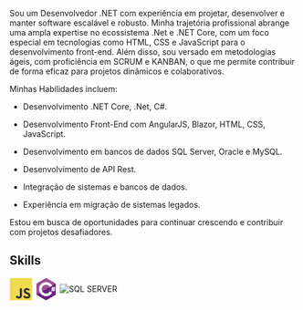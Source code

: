 Sou um Desenvolvedor .NET com experiência em projetar, desenvolver e manter software escalável e robusto. Minha trajetória profissional abrange uma ampla expertise no ecossistema .Net e .NET Core, com um foco especial em tecnologias como HTML, CSS e JavaScript para o desenvolvimento front-end. Além disso, sou versado em metodologias ágeis, com proficiência em SCRUM e KANBAN, o que me permite contribuir de forma eficaz para projetos dinâmicos e colaborativos.


Minhas Habilidades incluem: 


- Desenvolvimento .NET Core, .Net, C#.

- Desenvolvimento Front-End com AngularJS, Blazor, HTML, CSS, JavaScript.

- Desenvolvimento em bancos de dados SQL Server, Oracle e MySQL.

- Desenvolvimento de API Rest.

- Integração de sistemas e bancos de dados.

- Experiência em migração de sistemas legados.


Estou em busca de oportunidades para continuar crescendo e contribuir com projetos desafiadores.

## Skills

<img align="center" alt="Js" heigth="28" width="40" src="https://raw.githubusercontent.com/devicons/devicon/master/icons/javascript/javascript-original.svg"> <img align="center" alt="C#" heigth="30" width="40" src="https://raw.githubusercontent.com/devicons/devicon/master/icons/csharp/csharp-original.svg">
<img align="center" alt="SQL SERVER" heigth="30" width="40" src="https://cdn-icons-png.flaticon.com/512/2772/2772128.png">
